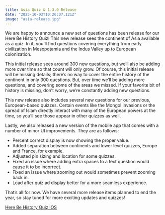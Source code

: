 ```yaml
---
title: Asia Quiz & 1.3.0 Release
date: "2025-10-03T10:20:37.121Z"
image: "asia-release.jpg"
---
```


We are happy to announce a new set of questions has been release for our Here Be History Quiz! This new release sees the continent of Asia available as a quiz. In it, you’ll find questions covering everything from early civilization in Mesopotamia and the Indus Valley up to European colonization.

This initial release sees around 300 new questions, but we’ll also be adding more over time so that count will only grow. Of course, this initial release will be missing details; there’s no way to cover the entire history of the continent in only 300 questions. But, over time we’ll be adding more questions, and covering some of the areas we missed. If your favorite bit of history is missing, don’t worry, we’re constantly adding new questions.

This new release also includes several new questions for our previous, European-based quizzes. Certain events like the Mongol invasions or the spread of Islam directly interact with many of the European powers at the time, so you’ll see those appear in other quizzes as well.

Lastly, we also released a new version of the mobile app that comes with a number of minor UI improvements. They are as follows:

- Percent correct display is now showing the proper value.
- Added separation between continents and lower level quizzes, Europe and France, for example.
- Adjusted pin sizing and location for some quizzes.
- Fixed an issue where adding extra spaces to a text question would cause it to be incorrect.
- Fixed an issue where zooming out would sometimes prevent zooming back in.
- Load after quiz ad display better for a more seamless experience.

That’s all for now. We have several more release items planned to end the year, so stay tuned for more exciting updates and quizzes!

<a href="https://apps.apple.com/us/app/here-be-history-quiz/id6739508893" target="_blank">Here Be History Quiz IOS</a>
